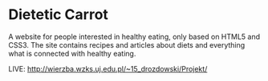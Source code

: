 # Dietetic Carrot
A website for people interested in healthy eating, only based on HTML5 and CSS3. 
The site contains recipes and articles about diets and everything what is connected with healthy eating.

LIVE: http://wierzba.wzks.uj.edu.pl/~15_drozdowski/Projekt/
